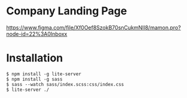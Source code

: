 # Company Landing Page

https://www.figma.com/file/Xf0Oef8SzokB70snCukmNlI8/mamon.pro?node-id=22%3A0Inboxx

# Installation

```
$ npm install -g lite-server
$ npm install -g sass
$ sass --watch sass/index.scss:css/index.css
$ lite-server ./
```
